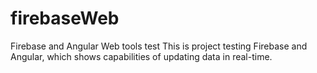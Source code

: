 firebaseWeb
===========

Firebase and Angular Web tools test
This is project testing Firebase and Angular, which shows capabilities of updating data in real-time.
